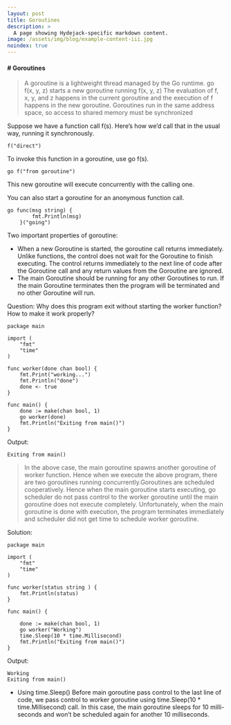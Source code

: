 ```yaml
---
layout: post
title: Goroutines
description: >
  A page showing Hydejack-specific markdown content.
image: /assets/img/blog/example-content-iii.jpg
noindex: true
---
```


#### # Goroutines
>A goroutine is a lightweight thread managed by the Go runtime.
>go f(x, y, z)
starts a new goroutine running
f(x, y, z)
The evaluation of f, x, y, and z happens in the current goroutine and the execution of f happens in the new goroutine.
Goroutines run in the same address space, so access to shared memory must be synchronized

Suppose we have a function call f(s). Here’s how we’d call that in the usual way, running it synchronously.
``` 
f("direct")
```
To invoke this function in a goroutine, use go f(s). 
```
go f("from goroutine")
```
This new goroutine will execute concurrently with the calling one.

You can also start a goroutine for an anonymous function call.
```
go func(msg string) {
        fmt.Println(msg)
    }("going")
```

Two important properties of goroutine:

- When a new Goroutine is started, the goroutine call returns immediately. Unlike functions, the control does not wait for the Goroutine to finish executing. The control returns immediately to the next line of code after the Goroutine call and any return values from the Goroutine are ignored.
- The main Goroutine should be running for any other Goroutines to run. If the main Goroutine terminates then the program will be terminated and no other Goroutine will run.

Question: Why does this program exit without starting the worker function? How to make it work properly?

```
package main

import (
    "fmt"
    "time"
)

func worker(done chan bool) {
    fmt.Print("working...")
    fmt.Println("done")
    done <- true
}

func main() {
    done := make(chan bool, 1)
    go worker(done)
    fmt.Println("Exiting from main()")
}
```

Output:

```
Exiting from main()
```


>In the above case, the main goroutine spawns another goroutine of worker function. Hence when we execute the above program, there are two goroutines running concurrently.Goroutines are scheduled cooperatively. Hence when the main goroutine starts executing, go scheduler do not pass control to the worker goroutine until the main goroutine does not execute completely. Unfortunately, when the main goroutine is done with execution, the program terminates immediately and scheduler did not get time to schedule worker goroutine.

Solution:

```
package main

import (
    "fmt"
    "time"
)

func worker(status string ) {
    fmt.Println(status)  
}

func main() {

    done := make(chan bool, 1)
    go worker("Working")
    time.Sleep(10 * time.Millisecond)
    fmt.Println("Exiting from main()")
}
```

Output:

```
Working
Exiting from main()
```

- Using time.Sleep()
Before main goroutine pass control to the last line of code, we pass control to worker goroutine using time.Sleep(10 * time.Millisecond) call. In this case, the main goroutine sleeps for 10 milli-seconds and won’t be scheduled again for another 10 milliseconds.
